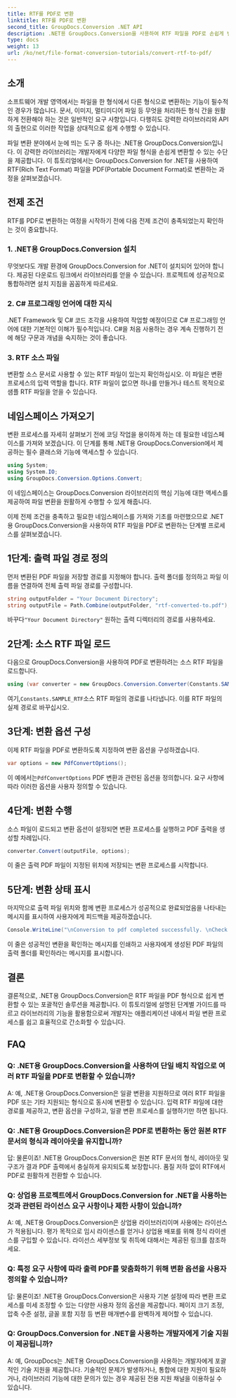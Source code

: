 ```yaml
---
title: RTF를 PDF로 변환
linktitle: RTF를 PDF로 변환
second_title: GroupDocs.Conversion .NET API
description: .NET용 GroupDocs.Conversion을 사용하여 RTF 파일을 PDF로 손쉽게 변환하세요. 통합을 위한 단계별 지침을 따르고 파일 변환의 힘을 활용해 보세요.
type: docs
weight: 13
url: /ko/net/file-format-conversion-tutorials/convert-rtf-to-pdf/
---
```

## 소개

소프트웨어 개발 영역에서는 파일을 한 형식에서 다른 형식으로 변환하는 기능이 필수적인 경우가 많습니다. 문서, 이미지, 멀티미디어 파일 등 무엇을 처리하든 형식 간을 원활하게 전환해야 하는 것은 일반적인 요구 사항입니다. 다행히도 강력한 라이브러리와 API의 출현으로 이러한 작업을 상대적으로 쉽게 수행할 수 있습니다.

파일 변환 분야에서 눈에 띄는 도구 중 하나는 .NET용 GroupDocs.Conversion입니다. 이 강력한 라이브러리는 개발자에게 다양한 파일 형식을 손쉽게 변환할 수 있는 수단을 제공합니다. 이 튜토리얼에서는 GroupDocs.Conversion for .NET을 사용하여 RTF(Rich Text Format) 파일을 PDF(Portable Document Format)로 변환하는 과정을 살펴보겠습니다.

## 전제 조건

RTF를 PDF로 변환하는 여정을 시작하기 전에 다음 전제 조건이 충족되었는지 확인하는 것이 중요합니다.

### 1. .NET용 GroupDocs.Conversion 설치

무엇보다도 개발 환경에 GroupDocs.Conversion for .NET이 설치되어 있어야 합니다. 제공된 다운로드 링크에서 라이브러리를 얻을 수 있습니다. 프로젝트에 성공적으로 통합하려면 설치 지침을 꼼꼼하게 따르세요.

### 2. C# 프로그래밍 언어에 대한 지식

.NET Framework 및 C# 코드 조각을 사용하여 작업할 예정이므로 C# 프로그래밍 언어에 대한 기본적인 이해가 필수적입니다. C#을 처음 사용하는 경우 계속 진행하기 전에 해당 구문과 개념을 숙지하는 것이 좋습니다.

### 3. RTF 소스 파일

변환할 소스 문서로 사용할 수 있는 RTF 파일이 있는지 확인하십시오. 이 파일은 변환 프로세스의 입력 역할을 합니다. RTF 파일이 없으면 하나를 만들거나 테스트 목적으로 샘플 RTF 파일을 얻을 수 있습니다.

## 네임스페이스 가져오기

변환 프로세스를 자세히 살펴보기 전에 코딩 작업을 용이하게 하는 데 필요한 네임스페이스를 가져와 보겠습니다. 이 단계를 통해 .NET용 GroupDocs.Conversion에서 제공하는 필수 클래스와 기능에 액세스할 수 있습니다.

```csharp
using System;
using System.IO;
using GroupDocs.Conversion.Options.Convert;
```

이 네임스페이스는 GroupDocs.Conversion 라이브러리의 핵심 기능에 대한 액세스를 제공하여 파일 변환을 원활하게 수행할 수 있게 해줍니다.

이제 전제 조건을 충족하고 필요한 네임스페이스를 가져와 기초를 마련했으므로 .NET용 GroupDocs.Conversion을 사용하여 RTF 파일을 PDF로 변환하는 단계별 프로세스를 살펴보겠습니다.

## 1단계: 출력 파일 경로 정의

먼저 변환된 PDF 파일을 저장할 경로를 지정해야 합니다. 출력 폴더를 정의하고 파일 이름을 연결하여 전체 출력 파일 경로를 구성합니다.

```csharp
string outputFolder = "Your Document Directory";
string outputFile = Path.Combine(outputFolder, "rtf-converted-to.pdf");
```

 바꾸다`"Your Document Directory"` 원하는 출력 디렉터리의 경로를 사용하세요.

## 2단계: 소스 RTF 파일 로드

다음으로 GroupDocs.Conversion을 사용하여 PDF로 변환하려는 소스 RTF 파일을 로드합니다.

```csharp
using (var converter = new GroupDocs.Conversion.Converter(Constants.SAMPLE_RTF))
```

 여기,`Constants.SAMPLE_RTF`소스 RTF 파일의 경로를 나타냅니다. 이를 RTF 파일의 실제 경로로 바꾸십시오.

## 3단계: 변환 옵션 구성

이제 RTF 파일을 PDF로 변환하도록 지정하여 변환 옵션을 구성하겠습니다.

```csharp
var options = new PdfConvertOptions();
```

 이 예에서는`PdfConvertOptions` PDF 변환과 관련된 옵션을 정의합니다. 요구 사항에 따라 이러한 옵션을 사용자 정의할 수 있습니다.

## 4단계: 변환 수행

소스 파일이 로드되고 변환 옵션이 설정되면 변환 프로세스를 실행하고 PDF 출력을 생성할 차례입니다.

```csharp
converter.Convert(outputFile, options);
```

이 줄은 출력 PDF 파일이 지정된 위치에 저장되는 변환 프로세스를 시작합니다.

## 5단계: 변환 상태 표시

마지막으로 출력 파일 위치와 함께 변환 프로세스가 성공적으로 완료되었음을 나타내는 메시지를 표시하여 사용자에게 피드백을 제공하겠습니다.

```csharp
Console.WriteLine("\nConversion to pdf completed successfully. \nCheck output in {0}", outputFolder);
```

이 줄은 성공적인 변환을 확인하는 메시지를 인쇄하고 사용자에게 생성된 PDF 파일의 출력 폴더를 확인하라는 메시지를 표시합니다.

## 결론

결론적으로, .NET용 GroupDocs.Conversion은 RTF 파일을 PDF 형식으로 쉽게 변환할 수 있는 포괄적인 솔루션을 제공합니다. 이 튜토리얼에 설명된 단계별 가이드를 따르고 라이브러리의 기능을 활용함으로써 개발자는 애플리케이션 내에서 파일 변환 프로세스를 쉽고 효율적으로 간소화할 수 있습니다.

## FAQ

### Q: .NET용 GroupDocs.Conversion을 사용하여 단일 배치 작업으로 여러 RTF 파일을 PDF로 변환할 수 있습니까?

A: 예, .NET용 GroupDocs.Conversion은 일괄 변환을 지원하므로 여러 RTF 파일을 PDF 또는 기타 지원되는 형식으로 동시에 변환할 수 있습니다. 입력 RTF 파일에 대한 경로를 제공하고, 변환 옵션을 구성하고, 일괄 변환 프로세스를 실행하기만 하면 됩니다.

### Q: .NET용 GroupDocs.Conversion은 PDF로 변환하는 동안 원본 RTF 문서의 형식과 레이아웃을 유지합니까?

답: 물론이죠! .NET용 GroupDocs.Conversion은 원본 RTF 문서의 형식, 레이아웃 및 구조가 결과 PDF 출력에서 충실하게 유지되도록 보장합니다. 품질 저하 없이 RTF에서 PDF로 원활하게 전환할 수 있습니다.

### Q: 상업용 프로젝트에서 GroupDocs.Conversion for .NET을 사용하는 것과 관련된 라이선스 요구 사항이나 제한 사항이 있습니까?

A: 예, .NET용 GroupDocs.Conversion은 상업용 라이브러리이며 사용에는 라이선스가 적용됩니다. 평가 목적으로 임시 라이센스를 얻거나 상업용 배포를 위해 정식 라이센스를 구입할 수 있습니다. 라이선스 세부정보 및 취득에 대해서는 제공된 링크를 참조하세요.

### Q: 특정 요구 사항에 따라 출력 PDF를 맞춤화하기 위해 변환 옵션을 사용자 정의할 수 있습니까?

답: 물론이죠! .NET용 GroupDocs.Conversion은 사용자 기본 설정에 따라 변환 프로세스를 미세 조정할 수 있는 다양한 사용자 정의 옵션을 제공합니다. 페이지 크기 조정, 압축 수준 설정, 글꼴 포함 지정 등 변환 매개변수를 완벽하게 제어할 수 있습니다.

### Q: GroupDocs.Conversion for .NET을 사용하는 개발자에게 기술 지원이 제공됩니까?

A: 예, GroupDocs는 .NET용 GroupDocs.Conversion을 사용하는 개발자에게 포괄적인 기술 지원을 제공합니다. 기술적인 문제가 발생하거나, 통합에 대한 지원이 필요하거나, 라이브러리 기능에 대한 문의가 있는 경우 제공된 전용 지원 채널을 이용하실 수 있습니다.